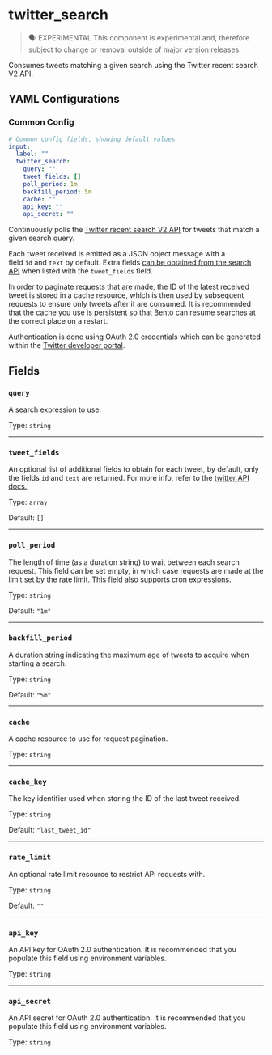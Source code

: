 # twitter_search

> 🗣 EXPERIMENTAL
This component is experimental and, therefore subject to change or removal outside of major version releases.

Consumes tweets matching a given search using the Twitter recent search V2 API.

## YAML Configurations

### Common Config

```yaml
# Common config fields, showing default values
input:
  label: ""
  twitter_search:
    query: ""
    tweet_fields: []
    poll_period: 1m
    backfill_period: 5m
    cache: ""
    api_key: ""
    api_secret: ""
```

Continuously polls the [Twitter recent search V2 API](https://developer.twitter.com/en/docs/twitter-api/tweets/search/api-reference/get-tweets-search-recent) for tweets that match a given search query.

Each tweet received is emitted as a JSON object message with a field `id` and `text` by default. Extra fields [can be obtained from the search API](https://developer.twitter.com/en/docs/twitter-api/fields) when listed with the `tweet_fields` field.

In order to paginate requests that are made, the ID of the latest received tweet is stored in a cache resource, which is then used by subsequent requests to ensure only tweets after it are consumed. It is recommended that the cache you use is persistent so that Bento can resume searches at the correct place on a restart.

Authentication is done using OAuth 2.0 credentials which can be generated within the [Twitter developer portal](https://developer.twitter.com/).

## Fields

### `query`

A search expression to use.

Type: `string`

---

### `tweet_fields`

An optional list of additional fields to obtain for each tweet, by default, only the fields `id` and `text` are returned. For more info, refer to the [twitter API docs.](https://developer.twitter.com/en/docs/twitter-api/fields)

Type: `array`

Default: `[]`

---

### `poll_period`

The length of time (as a duration string) to wait between each search request. This field can be set empty, in which case requests are made at the limit set by the rate limit. This field also supports cron expressions.

Type: `string`

Default: `"1m"`

---

### `backfill_period`

A duration string indicating the maximum age of tweets to acquire when starting a search.

Type: `string`

Default: `"5m"`

---

### `cache`

A cache resource to use for request pagination.

Type: `string`

---

### `cache_key`

The key identifier used when storing the ID of the last tweet received.

Type: `string`

Default: `"last_tweet_id"`

---

### `rate_limit`

An optional rate limit resource to restrict API requests with.

Type: `string`

Default: `""`

---

### `api_key`

An API key for OAuth 2.0 authentication. It is recommended that you populate this field using environment variables.

Type: `string`

---

### `api_secret`

An API secret for OAuth 2.0 authentication. It is recommended that you populate this field using environment variables.

Type: `string`